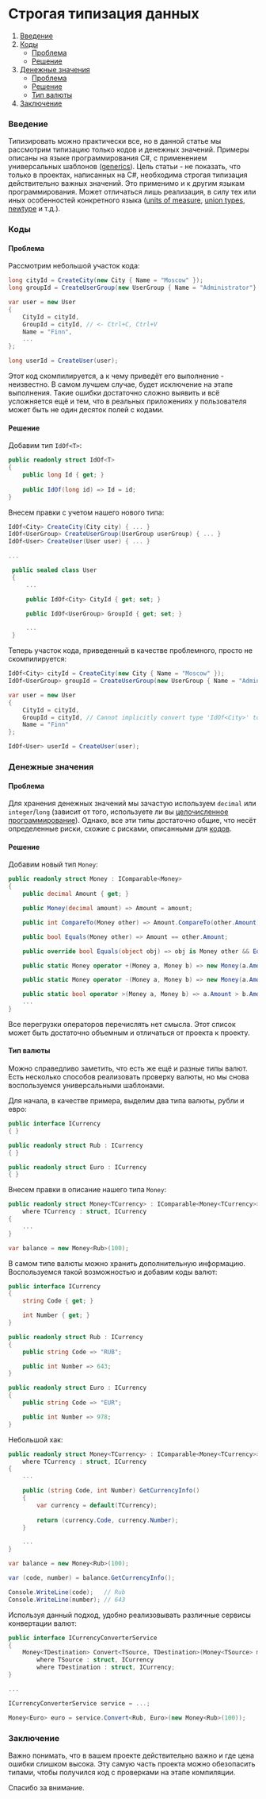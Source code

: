 # Строгая типизация данных

1. [Введение](#введение)
1. [Коды](#коды)
    * [Проблема](#проблема) 
    * [Решение](#решение)
1. [Денежные значения](#денежные-значения)
    * [Проблема](#проблема-1) 
    * [Решение](#решение)
    * [Тип валюты](#тип-валюты)
1. [Заключение](#заключение)

### Введение

Типизировать можно практически все, но в данной статье мы рассмотрим типизацию только кодов и денежных значений.
Примеры описаны на языке программирования C#, с применением универсальных шаблонов ([generics](https://docs.microsoft.com/en-us/dotnet/csharp/programming-guide/generics/)). 
Цель статьи - не показать, что только в проектах, написанных на C#, необходима строгая типизация действительно важных значений. 
Это применимо и к другим языкам программирования. Может отличаться лишь реализация, в силу тех или иных особенностей конкретного языка ([units of measure](https://fsharpforfunandprofit.com/posts/units-of-measure/), [union types](https://dotty.epfl.ch/docs/reference/new-types/union-types.html), [newtype](https://wiki.haskell.org/Newtype) и т.д.).

### Коды
#### Проблема

Рассмотрим небольшой участок кода:

```c#
long cityId = CreateCity(new City { Name = "Moscow" });
long groupId = CreateUserGroup(new UserGroup { Name = "Administrator"} );

var user = new User
{
    CityId = cityId,
    GroupId = cityId, // <- Ctrl+C, Ctrl+V
    Name = "Finn",
    ...
};

long userId = CreateUser(user);
```

Этот код скомпилируется, а к чему приведёт его выполнение - неизвестно. В самом лучшем случае, будет исключение на этапе выполнения.
Такие ошибки достаточно сложно выявить и всё усложняется ещё и тем, что в реальных приложениях у пользователя может быть не один десяток полей с кодами.

#### Решение

Добавим тип `IdOf<T>`:

```c#
public readonly struct IdOf<T>
{
    public long Id { get; }
    
    public IdOf(long id) => Id = id;
}
```

Внесем правки с учетом нашего нового типа:

```c#
IdOf<City> CreateCity(City city) { ... }
IdOf<UserGroup> CreateUserGroup(UserGroup userGroup) { ... }
IdOf<User> CreateUser(User user) { ... }

...

 public sealed class User
 {
     ...

     public IdOf<City> CityId { get; set; }

     public IdOf<UserGroup> GroupId { get; set; }

     ...
 }

```

Теперь участок кода, приведенный в качестве проблемного, просто не скомпилируется:

```c#
IdOf<City> cityId = CreateCity(new City { Name = "Moscow" });
IdOf<UserGroup> groupId = CreateUserGroup(new UserGroup { Name = "Administrator" });

var user = new User
{
    CityId = cityId,
    GroupId = cityId, // Cannot implicitly convert type 'IdOf<City>' to 'IdOf<UserGroup>'
    Name = "Finn"
};

IdOf<User> userId = CreateUser(user);
```

### Денежные значения
#### Проблема

Для хранения денежных значений мы зачастую используем `decimal` или `integer`/`long` (зависит от того, используете ли вы [целочисленное программирование](https://en.wikipedia.org/wiki/Integer_programming)).
Однако, все эти типы достаточно общие, что несёт определенные риски, схожие с рисками, описанными для [кодов](#проблема).

#### Решение

Добавим новый тип `Money`:

```c#
public readonly struct Money : IComparable<Money>
{
    public decimal Amount { get; }

    public Money(decimal amount) => Amount = amount;

    public int CompareTo(Money other) => Amount.CompareTo(other.Amount);

    public bool Equals(Money other) => Amount == other.Amount;

    public override bool Equals(object obj) => obj is Money other && Equals(other);

    public static Money operator +(Money a, Money b) => new Money(a.Amount + b.Amount);

    public static Money operator -(Money a, Money b) => new Money(a.Amount - b.Amount);

    public static bool operator >(Money a, Money b) => a.Amount > b.Amount;
    ...
}
```

Все перегрузки операторов перечислять нет смысла. Этот список может быть достаточно объемным и отличаться от проекта к проекту.

#### Тип валюты

Можно справедливо заметить, что есть же ещё и разные типы валют.  
Есть несколько способов реализовать проверку валюты, но мы снова воспользуемся универсальными шаблонами.

Для начала, в качестве примера, выделим два типа валюты, рубли и евро:

```c#
public interface ICurrency
{ }

public readonly struct Rub : ICurrency
{ }

public readonly struct Euro : ICurrency
{ }
```

Внесем правки в описание нашего типа `Money`:

```c#
public readonly struct Money<TCurrency> : IComparable<Money<TCurrency>>
    where TCurrency : struct, ICurrency
{
    ...
}
```

```c#
var balance = new Money<Rub>(100);
```

В самом типе валюты можно хранить дополнительную информацию. Воспользуемся такой возможностью и добавим коды валют:

```c#
public interface ICurrency
{
    string Code { get; }

    int Number { get; }
}

public readonly struct Rub : ICurrency
{
    public string Code => "RUB";

    public int Number => 643;
}

public readonly struct Euro : ICurrency
{
    public string Code => "EUR";

    public int Number => 978;
}
```

Небольшой хак:

```c#
public readonly struct Money<TCurrency> : IComparable<Money<TCurrency>>
    where TCurrency : struct, ICurrency
{
    ...

    public (string Code, int Number) GetCurrencyInfo()
    {
        var currency = default(TCurrency);
    
        return (currency.Code, currency.Number);
    }

    ...
}
```

```c#
var balance = new Money<Rub>(100);

var (code, number) = balance.GetCurrencyInfo();

Console.WriteLine(code);   // Rub
Console.WriteLine(number); // 643
```

Используя данный подход, удобно реализовывать различные сервисы конвертации валют:

```c#
public interface ICurrencyConverterService
{
    Money<TDestination> Convert<TSource, TDestination>(Money<TSource> money)
        where TSource : struct, ICurrency 
        where TDestination : struct, ICurrency;
}

...

ICurrencyConverterService service = ...;

Money<Euro> euro = service.Convert<Rub, Euro>(new Money<Rub>(100));
```

### Заключение

Важно понимать, что в вашем проекте действительно важно и где цена ошибки слишком высока. Эту самую часть проекта можно обезопасить типами, чтобы получился код с проверками на этапе компиляции.

Спасибо за внимание.
